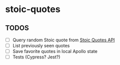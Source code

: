 # stoic-quotes

## TODOS

- [ ] Query random Stoic quote from [Stoic Quotes API](https://stoicquotesapi.com/docs)
- [ ] List previously seen quotes
- [ ] Save favorite quotes in local Apollo state
- [ ] Tests (Cypress? Jest?)
